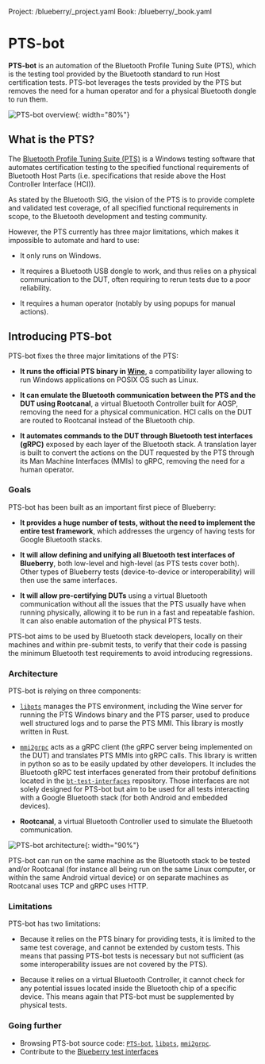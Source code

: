 Project: /blueberry/_project.yaml
Book: /blueberry/_book.yaml

# PTS-bot

**PTS-bot** is an automation of the Bluetooth Profile Tuning Suite (PTS), which
is the testing tool provided by the Bluetooth standard to run Host certification
tests. PTS-bot leverages the tests provided by the PTS but removes the need for
a human operator and for a physical Bluetooth dongle to run them.

![PTS-bot overview](
/blueberry/guides/pts-bot/images/pts-bot.svg){: width="80%"}

## What is the PTS?

The [Bluetooth Profile Tuning Suite (PTS)](
https://www.bluetooth.com/develop-with-bluetooth/qualification-listing/qualification-test-tools/profile-tuning-suite/)
is a Windows testing software that automates certification testing to the
specified functional requirements of Bluetooth Host Parts (i.e. specifications
that reside above the Host Controller Interface (HCI)).

As stated by the Bluetooth SIG, the vision of the PTS is to provide complete and
validated test coverage, of all specified functional requirements in scope, to
the Bluetooth  development and testing community.

However, the PTS currently has three major limitations, which makes it
impossible to automate and hard to use:

* It only runs on Windows.

* It requires a Bluetooth USB dongle to work, and thus relies on a physical
  communication to the DUT, often requiring to rerun tests due to a poor
  reliability.

* It requires a human operator (notably by using popups for manual actions).

## Introducing PTS-bot

PTS-bot fixes the three major limitations of the PTS:

* **It runs the official PTS binary in [Wine](https://www.winehq.org/)**, a
  compatibility layer allowing to run Windows applications on POSIX OS such as
  Linux.

* **It can emulate the Bluetooth communication between the PTS and the DUT using
  Rootcanal**, a virtual Bluetooth Controller built for AOSP, removing the need
  for a physical communication. HCI calls on the DUT are routed to Rootcanal
  instead of the Bluetooth chip.

* **It automates commands to the DUT through Bluetooth test interfaces (gRPC)**
  exposed by each layer of the Bluetooth stack. A translation layer is built to
  convert the actions on the DUT requested by the PTS through its Man Machine
  Interfaces (MMIs) to gRPC, removing the need for a human operator.

### Goals

PTS-bot has been built as an important first piece of Blueberry:

* **It provides a huge number of tests, without the need to implement the
  entire test framework**, which addresses the urgency of having tests for
  Google Bluetooth stacks.

* **It will allow defining and unifying all Bluetooth test interfaces of
  Blueberry**, both low-level and high-level (as PTS tests cover both). Other
  types of Blueberry tests (device-to-device or interoperability) will then use
  the same interfaces.

* **It will allow pre-certifying DUTs** using a virtual Bluetooth communication
  without all the issues that the PTS usually have when running physically,
  allowing it to be run in a fast and repeatable fashion. It can also enable
  automation of the physical PTS tests.

PTS-bot aims to be used by Bluetooth stack developers, locally on their machines
and within pre-submit tests, to verify that their code is passing the minimum
Bluetooth test requirements to avoid introducing regressions.

### Architecture

PTS-bot is relying on three components:

* [`libpts`](https://blueberry.git.corp.google.com/libpts/) manages the PTS
  environment, including the Wine server for running the PTS Windows binary and
  the PTS parser, used to produce well structured logs and to parse the PTS MMI.
  This library is mostly written in Rust.

* [`mmi2grpc`](https://blueberry.git.corp.google.com/mmi2grpc/) acts as a gRPC
  client (the gRPC server being implemented on the DUT) and translates PTS MMIs
  into gRPC calls. This library is written in python so as to be easily updated
  by other developers. It includes the Bluetooth gRPC test interfaces generated
  from their protobuf definitions located in the [`bt-test-interfaces`](
  https://blueberry.git.corp.google.com/bt-test-interfaces/) repository. Those
  interfaces are not solely designed for PTS-bot but aim to be used for all
  tests interacting with a Google Bluetooth stack (for both Android and embedded
  devices).

* **Rootcanal**, a virtual Bluetooth Controller used to simulate the Bluetooth
  communication.

![PTS-bot architecture](
/blueberry/guides/pts-bot/images/pts-bot-architecture.svg){: width="90%"}

PTS-bot can run on the same machine as the Bluetooth stack to be tested and/or
Rootcanal (for instance all being run on the same Linux computer, or within the
same Android virtual device) or on separate machines as Rootcanal uses TCP
and gRPC uses HTTP.

### Limitations

PTS-bot has two limitations:

* Because it relies on the PTS binary for providing tests, it is limited to the
  same test coverage, and cannot be extended by custom tests. This means that
  passing PTS-bot tests is necessary but not sufficient (as some
  interoperability issues are not covered by the PTS).

* Because it relies on a virtual Bluetooth Controller, it cannot check for any
  potential issues located inside the Bluetooth chip of a specific device. This
  means again that PTS-bot must be supplemented by physical tests.

### Going further

* Browsing PTS-bot source code: [`PTS-bot`](
  https://blueberry.git.corp.google.com/PTS-bot/), [`libpts`](
  https://blueberry.git.corp.google.com/libpts/), [`mmi2grpc`](
  https://blueberry.git.corp.google.com/mmi2grpc/).
* Contribute to the [Blueberry test interfaces](
  https://blueberry.git.corp.google.com/bt-test-interfaces/)
